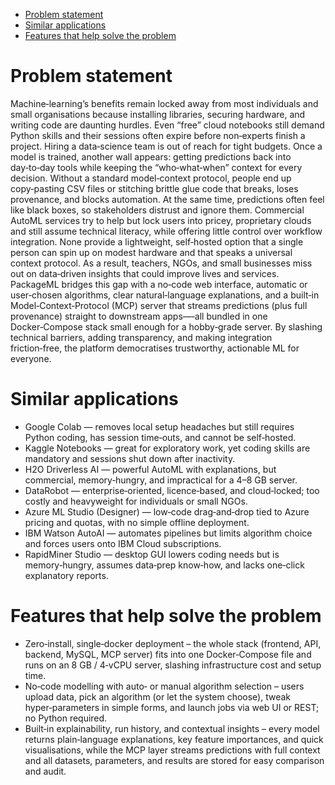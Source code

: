


- [Problem statement](#problem-statement)
- [Similar applications](#similar-applications)
- [Features that help solve the problem](#features-that-help-solve-the-problem)


# Problem statement
Machine‑learning’s benefits remain locked away from most individuals and small organisations because installing libraries, securing hardware, and writing code are daunting hurdles. Even “free” cloud notebooks still demand Python skills and their sessions often expire before non‑experts finish a project. Hiring a data‑science team is out of reach for tight budgets. Once a model is trained, another wall appears: getting predictions back into day‑to‑day tools while keeping the “who‑what‑when” context for every decision. Without a standard model‑context protocol, people end up copy‑pasting CSV files or stitching brittle glue code that breaks, loses provenance, and blocks automation. At the same time, predictions often feel like black boxes, so stakeholders distrust and ignore them. Commercial AutoML services try to help but lock users into pricey, proprietary clouds and still assume technical literacy, while offering little control over workflow integration. None provide a lightweight, self‑hosted option that a single person can spin up on modest hardware and that speaks a universal context protocol. As a result, teachers, NGOs, and small businesses miss out on data‑driven insights that could improve lives and services. PackageML bridges this gap with a no‑code web interface, automatic or user‑chosen algorithms, clear natural‑language explanations, and a built‑in Model‑Context‑Protocol (MCP) server that streams predictions (plus full provenance) straight to downstream apps—‑all bundled in one Docker‑Compose stack small enough for a hobby‑grade server. By slashing technical barriers, adding transparency, and making integration friction‑free, the platform democratises trustworthy, actionable ML for everyone.

# Similar applications
- Google Colab — removes local setup headaches but still requires Python coding, has session time‑outs, and cannot be self‑hosted.
- Kaggle Notebooks — great for exploratory work, yet coding skills are mandatory and sessions shut down after inactivity.
- H2O Driverless AI — powerful AutoML with explanations, but commercial, memory‑hungry, and impractical for a 4–8 GB server.
- DataRobot — enterprise‑oriented, licence‑based, and cloud‑locked; too costly and heavyweight for individuals or small NGOs.
- Azure ML Studio (Designer) — low‑code drag‑and‑drop tied to Azure pricing and quotas, with no simple offline deployment.
- IBM Watson AutoAI — automates pipelines but limits algorithm choice and forces users onto IBM Cloud subscriptions.
- RapidMiner Studio — desktop GUI lowers coding needs but is memory‑hungry, assumes data‑prep know‑how, and lacks one‑click explanatory reports.

# Features that help solve the problem
- Zero‑install, single‑docker deployment – the whole stack (frontend, API, backend, MySQL, MCP server) fits into one Docker‑Compose file and runs on an 8 GB / 4‑vCPU server, slashing infrastructure cost and setup time.
- No‑code modelling with auto‑ or manual algorithm selection – users upload data, pick an algorithm (or let the system choose), tweak hyper‑parameters in simple forms, and launch jobs via web UI or REST; no Python required.
- Built‑in explainability, run history, and contextual insights – every model returns plain‑language explanations, key feature importances, and quick visualisations, while the MCP layer streams predictions with full context and all datasets, parameters, and results are stored for easy comparison and audit.